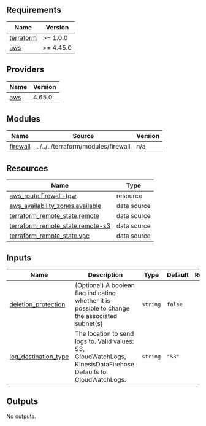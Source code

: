 ## Requirements

| Name | Version |
|------|---------|
| <a name="requirement_terraform"></a> [terraform](#requirement\_terraform) | >= 1.0.0 |
| <a name="requirement_aws"></a> [aws](#requirement\_aws) | >= 4.45.0 |

## Providers

| Name | Version |
|------|---------|
| <a name="provider_aws"></a> [aws](#provider\_aws) | 4.65.0 |

## Modules

| Name | Source | Version |
|------|--------|---------|
| <a name="module_firewall"></a> [firewall](#module\_firewall) | ../../../terraform/modules/firewall | n/a |

## Resources

| Name | Type |
|------|------|
| [aws_route.firewall-tgw](https://registry.terraform.io/providers/hashicorp/aws/latest/docs/resources/route) | resource |
| [aws_availability_zones.available](https://registry.terraform.io/providers/hashicorp/aws/latest/docs/data-sources/availability_zones) | data source |
| [terraform_remote_state.remote](https://registry.terraform.io/providers/hashicorp/terraform/latest/docs/data-sources/remote_state) | data source |
| [terraform_remote_state.remote-s3](https://registry.terraform.io/providers/hashicorp/terraform/latest/docs/data-sources/remote_state) | data source |
| [terraform_remote_state.vpc](https://registry.terraform.io/providers/hashicorp/terraform/latest/docs/data-sources/remote_state) | data source |

## Inputs

| Name | Description | Type | Default | Required |
|------|-------------|------|---------|:--------:|
| <a name="input_deletion_protection"></a> [deletion\_protection](#input\_deletion\_protection) | (Optional) A boolean flag indicating whether it is possible to change the associated subnet(s) | `string` | `false` | no |
| <a name="input_log_destination_type"></a> [log\_destination\_type](#input\_log\_destination\_type) | The location to send logs to. Valid values: S3, CloudWatchLogs, KinesisDataFirehose. Defaults to CloudWatchLogs. | `string` | `"S3"` | no |

## Outputs

No outputs.